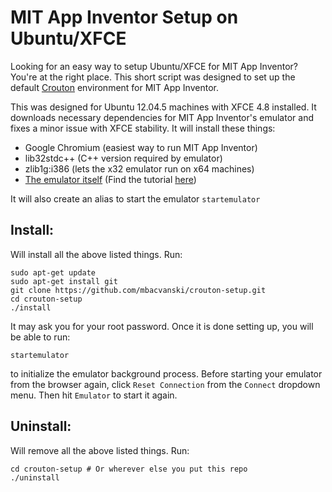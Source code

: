# MIT App Inventor Setup on Ubuntu/XFCE

Looking for an easy way to setup Ubuntu/XFCE for MIT App Inventor? You're at the right place. This short script was designed to set up the default [Crouton](https://github.com/dnschneid/crouton) environment for MIT App Inventor.

This was designed for Ubuntu 12.04.5 machines with XFCE 4.8 installed. It downloads necessary dependencies for MIT App Inventor's emulator and fixes a minor issue with XFCE stability. It will install these things:
- Google Chromium (easiest way to run MIT App Inventor)
- lib32stdc++ (C++ version required by emulator)
- zlib1g:i386 (lets the x32 emulator run on x64 machines)
- [The emulator itself](http://appinv.us/aisetup_linux_deb) (Find the tutorial [here](http://appinventor.mit.edu/explore/ai2/linux.html))

It will also create an alias to start the emulator `startemulator`

## Install:

Will install all the above listed things. Run:

```shell
sudo apt-get update
sudo apt-get install git
git clone https://github.com/mbacvanski/crouton-setup.git
cd crouton-setup
./install
```
It may ask you for your root password. Once it is done setting up, you will be able to run:

```shell
startemulator
```

to initialize the emulator background process. Before starting your emulator from the browser again, click `Reset Connection` from the `Connect` dropdown menu. Then hit `Emulator` to start it again.

## Uninstall:

Will remove all the above listed things. Run:

```shell
cd crouton-setup # Or wherever else you put this repo
./uninstall
```
